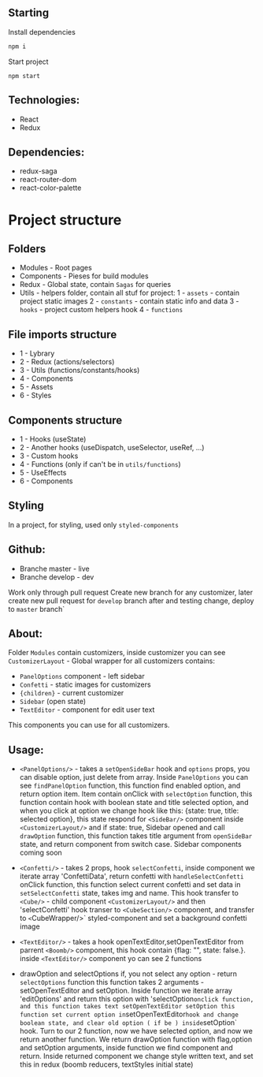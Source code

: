 ## Starting

Install dependencies
```sh
npm i
```
Start project
```
npm start
```

## Technologies:
 * React
 * Redux

## Dependencies:
 * redux-saga
 * react-router-dom
 * react-color-palette

# Project structure

## Folders
* Modules - Root pages
* Components - Pieses for build modules
* Redux - Global state, contain `Sagas` for queries
* Utils - helpers folder, contain all stuf for project:
 1 - `assets` - contain project static images
 2 - `constants` - contain static info and data
 3 - `hooks` - project custom helpers hook
 4 - `functions`

## File imports structure 

* 1 - Lybrary
* 2 - Redux (actions/selectors)
* 3 - Utils (functions/constants/hooks)
* 4 - Components
* 5 - Assets
* 6 - Styles

## Components structure
* 1 - Hooks (useState)
* 2 - Another hooks (useDispatch, useSelector, useRef, ...)
* 3 - Custom hooks
* 4 - Functions (only if can't be in `utils/functions`)
* 5 - UseEffects
* 6 - Components

## Styling 
In a project, for styling, used only `styled-components`

## Github:
 - Branche master - live
 - Branche develop - dev 

  Work only through pull request
 Create new branch for any customizer, later create new pull request for `develop` branch
 after and testing change, deploy to `master` branch`


## About:
Folder `Modules` contain customizers, inside customizer
you can see  `CustomizerLayout` - Global wrapper for all customizers
contains:
- `PanelOptions` component - left sidebar
- `Confetti` - static images for customizers
- `{children}` - current customizer
- `Sidebar` (open state) 
- `TextEditor` - component for edit user text 

This components you can use for all customizers.

## Usage:
* `<PanelOptions/>` - takes a `setOpenSideBar` hook and `options` props, you can disable option,
just delete from array. Inside `PanelOptions` you can see
`findPanelOption` function, this function find enabled option,
and return option item. Item contain onClick with `selectOption`
function, this function contain hook with boolean state and title 
selected option, and when you click at option we change hook like this:
{state: true, title: selected option}, this state respond for `<SideBar/>` component inside `<CustomizerLayout/>`
and if state: true, Sidebar opened and call `drawOption` function, this function takes
title argument from `openSideBar` state, and return component from switch case.
Sidebar components coming soon

* `<Confetti/>` - takes 2 props, hook `selectConfetti`, inside component we iterate array 'ConfettiData',
return confetti with `handleSelectConfetti` onClick function, this function select current confetti
and set data in `setSelectConfetti` state, takes img and name. This hook transfer to `<Cube/>` - child
component `<CustomizerLayout/>` and then 'selectConfetti' hook transer to `<CubeSection/>` component,
and transfer to `<`CubeWrapper/>` styled-component and set a background confetti image

* `<TextEditor/>` - takes a hook openTextEditor,setOpenTextEditor from parrent `<Boomb/>` component,
this hook contain {flag: "", state: false.}. inside `<TextEditor/>` component yo can see 2 functions
- drawOption and selectOptions if, you not select any option - return `selectOptions` function
this function takes 2 arguments - setOpenTextEditor and setOption. Inside function we iterate array 'editOptions'
and return this option with 'selectOption` onclick function, and this function takes text setOpenTextEditor setOption
this function set current option in `setOpenTextEditor` hook and change boolean state, and clear old option ( if be )
inside `setOption` hook. Turn to our 2 function, now we have selected option, and now we return another function.
We return drawOption function with flag,option and setOption arguments, inside function we find component and return.
Inside returned component we change style written text, and set this in redux (boomb reducers, textStyles initial state)